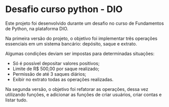 # Desafio curso python - DIO

Este projeto foi desenvolvido durante um desafio no curso de Fundamentos de Python, na plataforma DIO.

Na primeira versão do projeto, o objetivo foi implementar três operações essenciais em um sistema bancário: depósito, saque e extrato.

Algumas condições deviam ser impostas para determinadas situações:

- Só é possível depositar valores positivos;
- Limite de R$ 500,00 por saque realizado;
- Permissão de até 3 saques diários;
- Exibir no extrato todas as operações realizadas.

Na segunda versão, o objetivo foi refatorar as operações, dessa vez utilizando funções, e adicionar as funções de criar usuários, criar contas e listar tudo.
